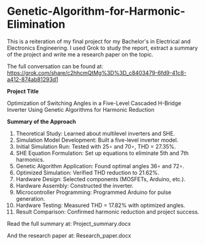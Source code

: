 # Genetic-Algorithm-for-Harmonic-Elimination
This is a reiteration of my final project for my Bachelor's in Electrical and Electronics Engineering. I used Grok to study the report, extract a summary of the project and write me a research paper on the topic.

The full conversation can be found at:
https://grok.com/share/c2hhcmQtMg%3D%3D_c8403479-6fd9-41c8-a412-874ab81293d1

**Project Title**

Optimization of Switching Angles in a Five-Level Cascaded H-Bridge Inverter Using Genetic Algorithms for Harmonic Reduction

**Summary of the Approach**

1. Theoretical Study: Learned about multilevel inverters and SHE.
2. Simulation Model Development: Built a five-level inverter model.
3. Initial Simulation Run: Tested with 25∘ and 70∘, THD = 27.35%.
4. SHE Equation Formulation: Set up equations to eliminate 5th and 7th harmonics.
5. Genetic Algorithm Application: Found optimal angles 36∘ and 72∘.
6. Optimized Simulation: Verified THD reduction to 21.62%.
7. Hardware Design: Selected components (MOSFETs, Arduino, etc.).
8. Hardware Assembly: Constructed the inverter.
9. Microcontroller Programming: Programmed Arduino for pulse generation.
10. Hardware Testing: Measured THD = 17.82% with optimized angles.
11. Result Comparison: Confirmed harmonic reduction and project success.

Read the full summary at:
Project_summary.docx

And the research paper at:
Research_paper.docx
